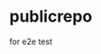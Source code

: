 # publicrepo
for e2e test










































































































































































































































































































































































































































































































































































































































